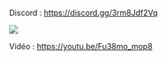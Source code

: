 Discord : https://discord.gg/3rm8Jdf2Vq

<img src="http://cloud.xlife.fr/images/loadingscreen/Glitch-Loadingscreen-FiveM-V1.png">

Vidéo : https://youtu.be/Fu38mo_mop8
